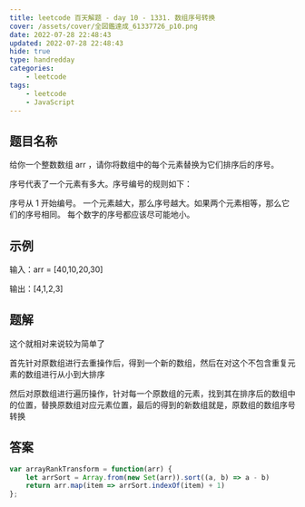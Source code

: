 ```yaml
---
title: leetcode 百天解题 - day 10 - 1331. 数组序号转换
cover: /assets/cover/全図鑑達成_61337726_p10.png
date: 2022-07-28 22:48:43
updated: 2022-07-28 22:48:43
hide: true
type: handredday
categories:
    - leetcode
tags:
    - leetcode
    - JavaScript
---
```

## 题目名称

给你一个整数数组 arr ，请你将数组中的每个元素替换为它们排序后的序号。

序号代表了一个元素有多大。序号编号的规则如下：

序号从 1 开始编号。
一个元素越大，那么序号越大。如果两个元素相等，那么它们的序号相同。
每个数字的序号都应该尽可能地小。

## 示例

输入：arr = [40,10,20,30]

输出：[4,1,2,3]

## 题解

这个就相对来说较为简单了

首先针对原数组进行去重操作后，得到一个新的数组，然后在对这个不包含重复元素的数组进行从小到大排序

然后对原数组进行遍历操作，针对每一个原数组的元素，找到其在排序后的数组中的位置，替换原数组对应元素位置，最后的得到的新数组就是，原数组的数组序号转换
## 答案

~~~js
var arrayRankTransform = function(arr) {
    let arrSort = Array.from(new Set(arr)).sort((a, b) => a - b)
    return arr.map(item => arrSort.indexOf(item) + 1)
};
~~~